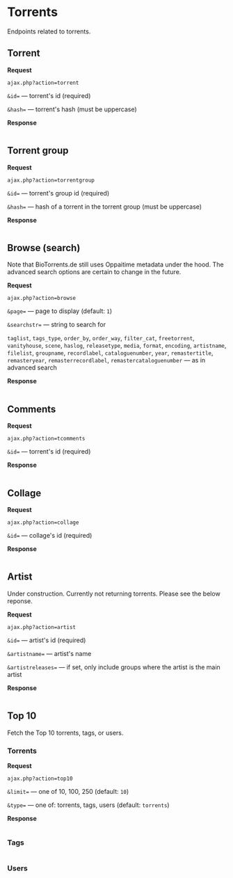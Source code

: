 # Torrents

Endpoints related to torrents.


## Torrent

**Request**

`ajax.php?action=torrent`

`&id=` — torrent's id (required)

`&hash=` — torrent's hash (must be uppercase)


**Response**

```json

```


## Torrent group

**Request**

`ajax.php?action=torrentgroup`

`&id=` — torrent's group id (required)

`&hash=` — hash of a torrent in the torrent group (must be uppercase)


**Response**

```json

```


## Browse (search)

Note that BioTorrents.de still uses Oppaitime metadata under the hood.
The advanced search options are certain to change in the future.


**Request**

`ajax.php?action=browse`

`&page=` — page to display (default: `1`)

`&searchstr=` — string to search for

`taglist`, `tags_type`, `order_by`, `order_way`, `filter_cat`, `freetorrent`, `vanityhouse`, `scene`, `haslog`, `releasetype`, `media`, `format`, `encoding`, `artistname`, `filelist`, `groupname`, `recordlabel`, `cataloguenumber`, `year`, `remastertitle`, `remasteryear`, `remasterrecordlabel`, `remastercataloguenumber` — as in advanced search


**Response**

```json

```

## Comments 

**Request**

`ajax.php?action=tcomments`

`&id=` — torrent's id (required)


**Response**

```json

```


## Collage

**Request**

`ajax.php?action=collage`

`&id=` — collage's id (required)


**Response**

```json

```


## Artist 

Under construction.
Currently not returning torrents.
Please see the below reponse.


**Request**

`ajax.php?action=artist`

`&id=` — artist's id (required)

`&artistname=` — artist's name

`&artistreleases=` — if set, only include groups where the artist is the main artist


**Response**

```json

```


## Top 10

Fetch the Top 10 torrents, tags, or users.


### Torrents

**Request**

`ajax.php?action=top10`

`&limit=` — one of 10, 100, 250 (default: `10`)

`&type=` — one of: torrents, tags, users (default: `torrents`)


**Response**

```json

```


### Tags

```json

```


### Users

```json

```
